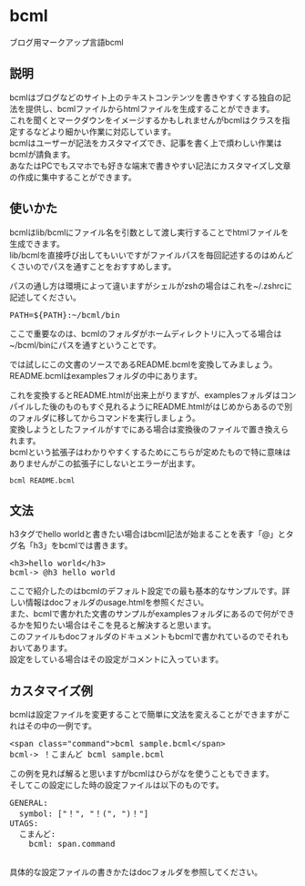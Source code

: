 bcml
====

ブログ用マークアップ言語bcml

<h2 id="h22">説明</h2><p>
bcmlはブログなどのサイト上のテキストコンテンツを書きやすくする独自の記法を提供し、bcmlファイルからhtmlファイルを生成することができます。<br>
これを聞くとマークダウンをイメージするかもしれませんがbcmlはクラスを指定するなどより細かい作業に対応しています。<br>
bcmlはユーザーが記法をカスタマイズでき、記事を書く上で煩わしい作業はbcmlが請負ます。<br>
あなたはPCでもスマホでも好きな端末で書きやすい記法にカスタマイズし文章の作成に集中することができます。<br>
</p>
<h2 id="h23">使いかた</h2><p>
bcmlはlib/bcmlにファイル名を引数として渡し実行することでhtmlファイルを生成できます。<br>
lib/bcmlを直接呼び出してもいいですがファイルパスを毎回記述するのはめんどくさいのでパスを通すことをおすすめします。<br>
</p><p>パスの通し方は環境によって違いますがシェルがzshの場合はこれを~/.zshrcに記述してください。</p>
<pre class="brush:bash">PATH=${PATH}:~/bcml/bin</pre><p>
ここで重要なのは、bcmlのフォルダがホームディレクトリに入ってる場合は~/bcml/binにパスを通すということです。<br>
</p><p>では試しにこの文書のソースであるREADME.bcmlを変換してみましょう。<br>
README.bcmlはexamplesフォルダの中にあります。<br>
</p><p>これを変換するとREADME.htmlが出来上がりますが、examplesフォルダはコンパイルした後のものもすぐ見れるようにREADME.htmlがはじめからあるので別のフォルダに移してからコマンドを実行しましょう。<br>
変換しようとしたファイルがすでにある場合は変換後のファイルで置き換えられます。<br>
bcmlという拡張子はわかりやすくするためにこちらが定めたもので特に意味はありませんがこの拡張子にしないとエラーが出ます。<br>
</p>
<code class="command">bcml README.bcml</code>
</p><p><h2 id="h24">文法</h2><p>
h3タグでhello worldと書きたい場合はbcml記法が始まることを表す「@」とタグ名「h3」をbcmlでは書きます。</p>
<pre class="brush:html">
&lt;h3&gt;hello world&lt;/h3&gt;
bcml-&gt; @h3 hello world</pre>
<p>ここで紹介したのはbcmlのデフォルト設定での最も基本的なサンプルです。詳しい情報はdocフォルダのusage.htmlを参照ください。<br>
また、bcmlで書かれた文書のサンプルがexamplesフォルダにあるので何ができるかを知りたい場合はそこを見ると解決すると思います。<br>
このファイルもdocフォルダのドキュメントもbcmlで書かれているのでそれもおいてあります。<br>
設定をしている場合はその設定がコメントに入っています。<br>
</p>
<h2 id="h25">カスタマイズ例</h2><p>
bcmlは設定ファイルを変更することで簡単に文法を変えることができますがこれはその中の一例です。<br>
</p>
<pre class="brush:html">&lt;span class=&quot;command&quot;&gt;bcml sample.bcml&lt;/span&gt;
bcml-&gt; ！こまんど bcml sample.bcml
</pre>
<p>この例を見れば解ると思いますがbcmlはひらがなを使うこともできます。<br>
そしてこの設定にした時の設定ファイルは以下のものです。<br>
</p>
<pre class="brush:yaml">GENERAL:
  symbol: [&quot;！&quot;, &quot;！(&quot;, &quot;)！&quot;]
UTAGS:
  こまんど:
    bcml: span.command
</pre><p>
<br>
具体的な設定ファイルの書きかたはdocフォルダを参照してください。<br>
